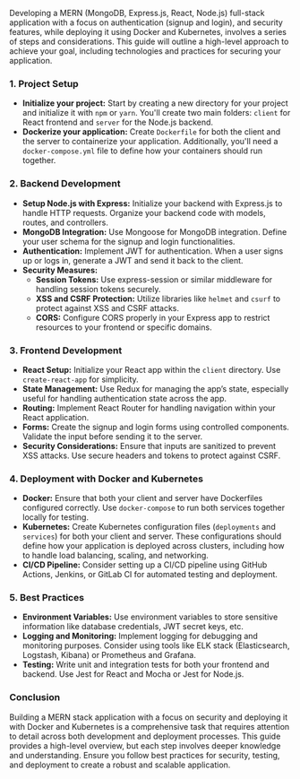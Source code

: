 Developing a MERN (MongoDB, Express.js, React, Node.js) full-stack application with a focus on authentication (signup and login), and security features, while deploying it using Docker and Kubernetes, involves a series of steps and considerations. This guide will outline a high-level approach to achieve your goal, including technologies and practices for securing your application.

### 1. Project Setup

- **Initialize your project:** Start by creating a new directory for your project and initialize it with `npm` or `yarn`. You'll create two main folders: `client` for React frontend and `server` for the Node.js backend.
- **Dockerize your application:** Create `Dockerfile` for both the client and the server to containerize your application. Additionally, you'll need a `docker-compose.yml` file to define how your containers should run together.

### 2. Backend Development

- **Setup Node.js with Express:** Initialize your backend with Express.js to handle HTTP requests. Organize your backend code with models, routes, and controllers.
- **MongoDB Integration:** Use Mongoose for MongoDB integration. Define your user schema for the signup and login functionalities.
- **Authentication:** Implement JWT for authentication. When a user signs up or logs in, generate a JWT and send it back to the client.
- **Security Measures:**
  - **Session Tokens:** Use express-session or similar middleware for handling session tokens securely.
  - **XSS and CSRF Protection:** Utilize libraries like `helmet` and `csurf` to protect against XSS and CSRF attacks.
  - **CORS:** Configure CORS properly in your Express app to restrict resources to your frontend or specific domains.

### 3. Frontend Development

- **React Setup:** Initialize your React app within the `client` directory. Use `create-react-app` for simplicity.
- **State Management:** Use Redux for managing the app’s state, especially useful for handling authentication state across the app.
- **Routing:** Implement React Router for handling navigation within your React application.
- **Forms:** Create the signup and login forms using controlled components. Validate the input before sending it to the server.
- **Security Considerations:** Ensure that inputs are sanitized to prevent XSS attacks. Use secure headers and tokens to protect against CSRF.

### 4. Deployment with Docker and Kubernetes

- **Docker:** Ensure that both your client and server have Dockerfiles configured correctly. Use `docker-compose` to run both services together locally for testing.
- **Kubernetes:** Create Kubernetes configuration files (`deployments` and `services`) for both your client and server. These configurations should define how your application is deployed across clusters, including how to handle load balancing, scaling, and networking.
- **CI/CD Pipeline:** Consider setting up a CI/CD pipeline using GitHub Actions, Jenkins, or GitLab CI for automated testing and deployment.

### 5. Best Practices

- **Environment Variables:** Use environment variables to store sensitive information like database credentials, JWT secret keys, etc.
- **Logging and Monitoring:** Implement logging for debugging and monitoring purposes. Consider using tools like ELK stack (Elasticsearch, Logstash, Kibana) or Prometheus and Grafana.
- **Testing:** Write unit and integration tests for both your frontend and backend. Use Jest for React and Mocha or Jest for Node.js.

### Conclusion

Building a MERN stack application with a focus on security and deploying it with Docker and Kubernetes is a comprehensive task that requires attention to detail across both development and deployment processes. This guide provides a high-level overview, but each step involves deeper knowledge and understanding. Ensure you follow best practices for security, testing, and deployment to create a robust and scalable application.